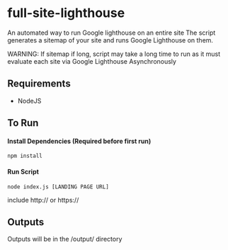 # full-site-lighthouse

An automated way to run Google lighthouse on an entire site
The script generates a sitemap of your site and runs Google Lighthouse on them.

WARNING: If sitemap if long, script may take a long time to run as it must evaluate each site via Google Lighthouse Asynchronously

## Requirements
- NodeJS

## To Run
#### Install Dependencies (Required before first run)
```shell
npm install
```

#### Run Script
```shell
node index.js [LANDING PAGE URL]
```
include http:// or https://

## Outputs
Outputs will be in the /output/ directory
